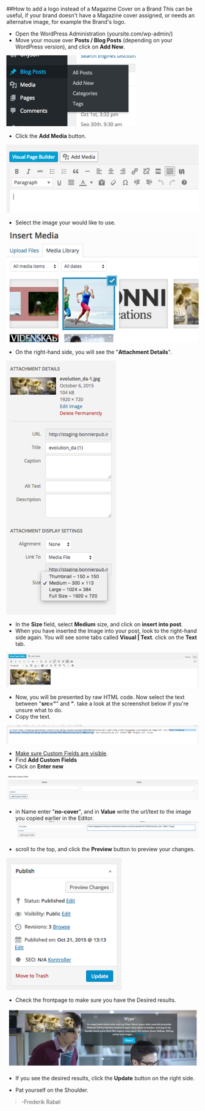 ##How to add a logo instead of a Magazine Cover on a Brand
This can be useful, if your brand doesn't have a Magazine cover assigned, or needs an alternatve image, for example the Brand's logo.

+ Open the WordPress Administration (yoursite.com/wp-admin/)
+ Move your mouse over **Posts / Blog Posts** (depending on your WordPress version), and click on **Add New**.

![alt text](img/blog-posts.png "Screen Options knappen")

+ Click the  **Add Media** button.

![something](img/add-media.png)

+ Select the image your would like to use.

![Insert Media](img/select-image.png)

+ On the right-hand side, you will see the "**Attachment Details**".

![Attachment Details](img/attachment-details.png)

+ In the **Size** field, select **Medium** size, and click on **insert into post**.
+ When you have inserted the Image into your post, look to the right-hand side again. You will see some tabs called **Visual | Text**. click on the **Text** tab.

![](img/image-inserted.png)

+ Now, you will be presented by raw HTML code. Now select the text between "**src="**" and **"**. take a look at the screenshot below if you're unsure what to do.
+ Copy the text.

![](img/copy-image-url.png)

+ [Make sure Custom Fields are visible](../../Show%20Custom%20Fields/en-show-custom-fields.md).
+ Find **Add Custom Fields**
+ Click on **Enter new**

![](img/add-custom-field.png)

+ in Name enter "**no-cover**", and in **Value** write the url/text to the image you copied earlier in the Editor.
![](img/add-custom-cover.png)

+ scroll to the top, and click the **Preview** button to preview your changes.

![](img/update-post.png)

+ Check the frontpage to make sure you have the Desired results.

![](img/preview-changes.png)

+ If you see the desired results, click the **Update** button on the right side.

+ Pat yourself on the Shoulder.

> -Frederik Rabøl 